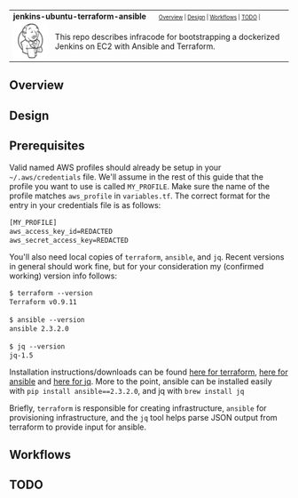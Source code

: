 <table>
  <tr>
    <td colspan=2><strong>
      jenkins-ubuntu-terraform-ansible
      </strong>&nbsp;&nbsp;&nbsp;&nbsp;
      <small><small>
          <a href=#Overview>Overview</a> |
          <a href=#Design>Design</a> |
          <a href=#Workflows>Workflows</a> |
          <a href=#TODO>TODO</a> |
      </small><small>
    </td>
  </tr>
  <tr>
    <td width=15%><img src=img/icon.png style="width:150px"></td>
    <td>
    This repo describes infracode for bootstrapping a dockerized Jenkins on EC2 with Ansible and Terraform.
    </td>
  </tr>
</table>

## Overview

## Design

## Prerequisites

Valid named AWS profiles should already be setup in your `~/.aws/credentials` file.  We'll assume in the rest of this guide that the profile you want to use is called `MY_PROFILE`.  Make sure the name of the profile matches `aws_profile` in `variables.tf`.  The correct format for the entry in your credentials file is as follows:

    [MY_PROFILE]
    aws_access_key_id=REDACTED
    aws_secret_access_key=REDACTED


You'll also need local copies of `terraform`, `ansible`, and `jq`.  Recent versions in general should work fine, but for your consideration my (confirmed working) version info follows:

    $ terraform --version
    Terraform v0.9.11

    $ ansible --version
    ansible 2.3.2.0

    $ jq --version
    jq-1.5

Installation instructions/downloads can be found [here for terraform](https://www.terraform.io/downloads.html), [here for ansible](http://docs.ansible.com/ansible/latest/intro_installation.html) and [here for jq](https://stedolan.github.io/jq/download/).  More to the point, ansible can be installed easily with `pip install ansible==2.3.2.0`, and jq with `brew install jq`

Briefly, `terraform` is responsible for creating infrastructure, `ansible` for provisioning infrastructure, and the `jq` tool helps parse JSON output from terraform to provide input for ansible.

## Workflows

## TODO
